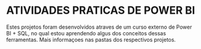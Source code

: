 
# **ATIVIDADES PRATICAS DE POWER BI**

Estes projetos foram desenvolvidos atraves de um curso externo de Power BI + SQL, no qual estou aprendendo algus dos conceitos dessas ferramentas.
Mais informaçoes nas pastas dos respectivos projetos.


